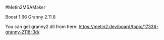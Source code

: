 #Metin2MSAMaker

Boost 1.66
Granny 2.11.8

You can get granny2.dll from here: https://metin2.dev/board/topic/17336-granny-2118-3d/